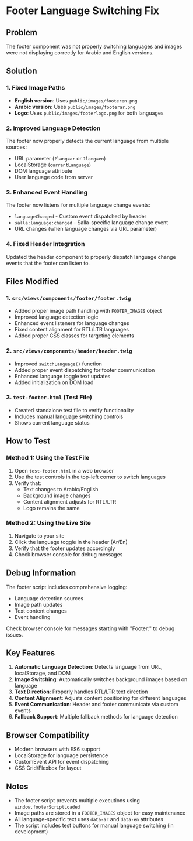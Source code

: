 # Footer Language Switching Fix

## Problem

The footer component was not properly switching languages and images were not displaying correctly for Arabic and English versions.

## Solution

### 1. Fixed Image Paths

- **English version**: Uses `public/images/footeren.png`
- **Arabic version**: Uses `public/images/footerar.png`
- **Logo**: Uses `public/images/footerlogo.png` for both languages

### 2. Improved Language Detection

The footer now properly detects the current language from multiple sources:

- URL parameter (`?lang=ar` or `?lang=en`)
- LocalStorage (`currentLanguage`)
- DOM language attribute
- User language code from server

### 3. Enhanced Event Handling

The footer now listens for multiple language change events:

- `languageChanged` - Custom event dispatched by header
- `salla:language:changed` - Salla-specific language change event
- URL changes (when language changes via URL parameter)

### 4. Fixed Header Integration

Updated the header component to properly dispatch language change events that the footer can listen to.

## Files Modified

### 1. `src/views/components/footer/footer.twig`

- Added proper image path handling with `FOOTER_IMAGES` object
- Improved language detection logic
- Enhanced event listeners for language changes
- Fixed content alignment for RTL/LTR languages
- Added proper CSS classes for targeting elements

### 2. `src/views/components/header/header.twig`

- Improved `switchLanguage()` function
- Added proper event dispatching for footer communication
- Enhanced language toggle text updates
- Added initialization on DOM load

### 3. `test-footer.html` (Test File)

- Created standalone test file to verify functionality
- Includes manual language switching controls
- Shows current language status

## How to Test

### Method 1: Using the Test File

1. Open `test-footer.html` in a web browser
2. Use the test controls in the top-left corner to switch languages
3. Verify that:
   - Text changes to Arabic/English
   - Background image changes
   - Content alignment adjusts for RTL/LTR
   - Logo remains the same

### Method 2: Using the Live Site

1. Navigate to your site
2. Click the language toggle in the header (Ar/En)
3. Verify that the footer updates accordingly
4. Check browser console for debug messages

## Debug Information

The footer script includes comprehensive logging:

- Language detection sources
- Image path updates
- Text content changes
- Event handling

Check browser console for messages starting with "Footer:" to debug issues.

## Key Features

1. **Automatic Language Detection**: Detects language from URL, localStorage, and DOM
2. **Image Switching**: Automatically switches background images based on language
3. **Text Direction**: Properly handles RTL/LTR text direction
4. **Content Alignment**: Adjusts content positioning for different languages
5. **Event Communication**: Header and footer communicate via custom events
6. **Fallback Support**: Multiple fallback methods for language detection

## Browser Compatibility

- Modern browsers with ES6 support
- LocalStorage for language persistence
- CustomEvent API for event dispatching
- CSS Grid/Flexbox for layout

## Notes

- The footer script prevents multiple executions using `window.footerScriptLoaded`
- Image paths are stored in a `FOOTER_IMAGES` object for easy maintenance
- All language-specific text uses `data-ar` and `data-en` attributes
- The script includes test buttons for manual language switching (in development)
